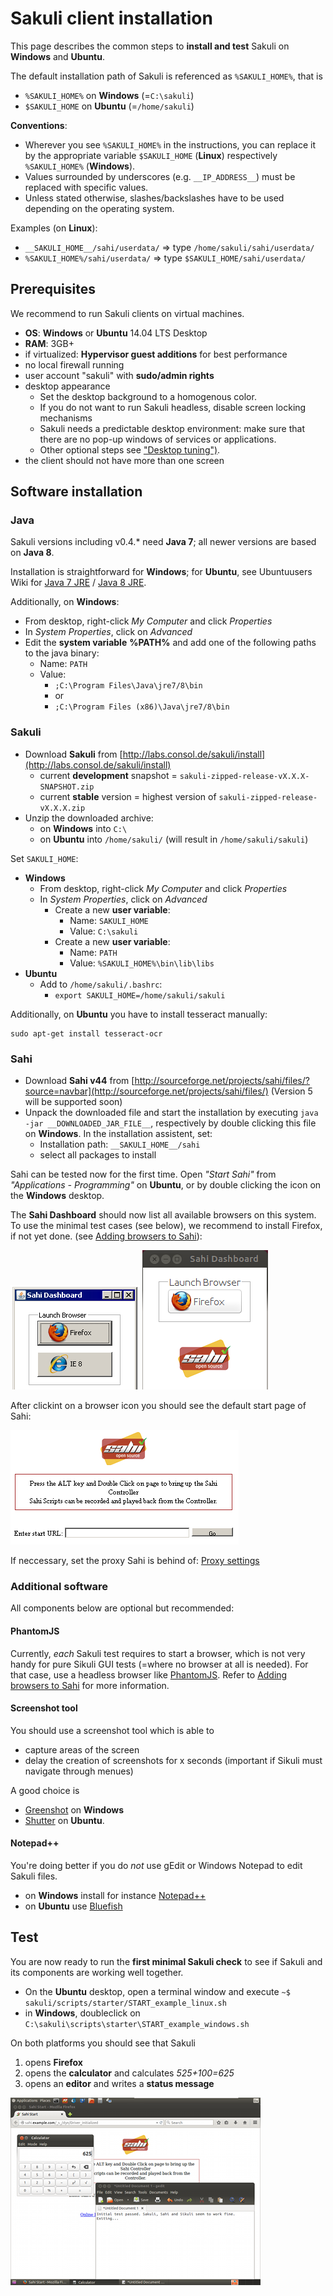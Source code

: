 # Sakuli client installation 

This page describes the common steps to **install and test** Sakuli on **Windows** and **Ubuntu**. 

The default installation path of Sakuli is referenced as `%SAKULI_HOME%`, that is 

- `%SAKULI_HOME%` on **Windows** (=`C:\sakuli`)
- `$SAKULI_HOME` on **Ubuntu** (=`/home/sakuli`)

**Conventions**: 

- Wherever you see `%SAKULI_HOME%` in the instructions, you can replace it by the appropriate variable `$SAKULI_HOME` (**Linux**) respectively `%SAKULI_HOME%` (**Windows**).
- Values surrounded by underscores (e.g. `__IP_ADDRESS__`) must be replaced with specific values.
- Unless stated otherwise, slashes/backslashes have to be used depending on the operating system.

Examples (on **Linux**): 

- `__SAKULI_HOME__/sahi/userdata/` => type `/home/sakuli/sahi/userdata/`
- `%SAKULI_HOME%/sahi/userdata/` =>  type `$SAKULI_HOME/sahi/userdata/`

## Prerequisites

We recommend to run Sakuli clients on virtual machines.

* **OS**: **Windows** or **Ubuntu** 14.04 LTS Desktop
* **RAM**: 3GB+  
* if virtualized: **Hypervisor guest additions** for best performance 
* no local firewall running
* user account "sakuli" with **sudo/admin rights**
* desktop appearance 
  * Set the desktop background to a homogenous color. 
  * If you do not want to run Sakuli headless, disable screen locking mechanisms
  * Sakuli needs a predictable desktop environment: make sure that there are no pop-up windows of services or applications. 
  * Other optional steps see ["Desktop tuning")](./troubleshooting-tuning-sakuli-client.md#desktop-tuning).
* the client should not have more than one screen 

## Software installation 
### Java

Sakuli versions including v0.4.* need **Java 7**; all newer versions are based on **Java 8**.  

Installation is straightforward for **Windows**; for **Ubuntu**, see Ubuntuusers Wiki for [Java 7 JRE](http://wiki.ubuntuusers.de/Java/Installation/Oracle_Java/Java_7#Java-7-JRE) / [Java 8 JRE](http://wiki.ubuntuusers.de/Java/Installation/Oracle_Java/Java_8#Java-8-JRE).

Additionally, on **Windows**: 

* From desktop, right-click *My Computer* and click *Properties*
* In *System Properties*, click on *Advanced*
* Edit the **system variable** **%PATH%** and add one of the following paths to the java binary: 
  * Name: `PATH`
  * Value: 
    * `;C:\Program Files\Java\jre7/8\bin`
    * or 
	* `;C:\Program Files (x86)\Java\jre7/8\bin`

### Sakuli 

* Download **Sakuli** from  [http://labs.consol.de/sakuli/install](http://labs.consol.de/sakuli/install)
  * current **development** snapshot = `sakuli-zipped-release-vX.X.X-SNAPSHOT.zip` 
  * current **stable** version = highest version of `sakuli-zipped-release-vX.X.X.zip` 
* Unzip the downloaded archive:
  * on **Windows** into `C:\` 
  * on **Ubuntu** into `/home/sakuli/` (will result in `/home/sakuli/sakuli`)
  
Set `SAKULI_HOME`: 

* **Windows**
  * From desktop, right-click *My Computer* and click *Properties*
  * In *System Properties*, click on *Advanced*
	* Create a new **user variable**: 
      * Name: `SAKULI_HOME`
	  * Value: `C:\sakuli`
	* Create a new **user variable**: 
		* Name: `PATH`
		* Value: `%SAKULI_HOME%\bin\lib\libs`
* **Ubuntu**
  * Add to `/home/sakuli/.bashrc`: 
    * `export SAKULI_HOME=/home/sakuli/sakuli`
  

Additionally, on **Ubuntu** you have to install tesseract manually: 

	sudo apt-get install tesseract-ocr

### Sahi

* Download **Sahi v44** from [http://sourceforge.net/projects/sahi/files/?source=navbar](http://sourceforge.net/projects/sahi/files/) (Version 5 will be supported soon)
* Unpack the downloaded file and start the installation by executing `java -jar __DOWNLOADED_JAR_FILE__`, respectively by double clicking this file on **Windows**. In the installation assistent, set: 
	* Installation path: `__SAKULI_HOME__/sahi`
	* select all packages to install

Sahi can be tested now for the first time. Open *"Start Sahi"* from *"Applications - Programming"* on **Ubuntu**, or by double clicking the icon on the **Windows** desktop. 

<!--- fixme anker, titel -->

The **Sahi Dashboard** should now list all available browsers on this system. To use the minimal test cases (see below), we recommend to install Firefox, if not yet done. (see [Adding browsers to Sahi](../docs/additional-settings.md#adding-browsers-to-sahi)): 

![db_browsers](./pics/w_sahi_dashboard_browsers.jpg) 
![db_browsers](./pics/u_sahi_dashboard_browsers.png) 
	
After clickint on a browser icon you should see the default start page of Sahi: 

![sahi_start](../docs/pics/sahi_startpage.jpg) 

If neccessary, set the proxy Sahi is behind of: [Proxy settings](../docs/sakuli-additional-settings.md#sahi-behind-a-proxy)

### Additional software

All components below are optional but recommended: 

#### PhantomJS
	
<!--- anker  fixme -->	
Currently, *each* Sakuli test requires to start a browser, which is not very handy for pure Sikuli GUI tests (=where no browser at all is needed). For that case, use a headless browser like [PhantomJS](http://phantomjs.org). Refer to [Adding browsers to Sahi](../docs/sakuli-additional-settings.md) for more information. 


#### Screenshot tool 
 
You should use a screenshot tool which is able to

- capture areas of the screen
- delay the creation of screenshots for x seconds (important if Sikuli must navigate through menues)

A good choice is

* [Greenshot](http://www.getgreenshot.org) on **Windows**  
* [Shutter](http://shutter-project.org/) on **Ubuntu**.

#### Notepad++
You're doing better if you do *not* use gEdit or Windows Notepad to edit Sakuli files. 

* on **Windows** install for instance [Notepad++](http://notepad-plus-plus.org/) 
* on **Ubuntu** use [Bluefish](http://bluefish.openoffice.nl/index.html)
	
## Test

You are now ready to run the **first minimal Sakuli check** to see if Sakuli and its components are working well together. 

* On the **Ubuntu** desktop, open a terminal window and execute `~$ sakuli/scripts/starter/START_example_linux.sh` 
* in **Windows**, doubleclick on `C:\sakuli\scripts\starter\START_example_windows.sh`

On both platforms you should see that Sakuli

1.  opens **Firefox**
2.  opens the **calculator** and calculates *525+100=625* 
3.  opens an **editor** and writes a **status message**

![](pics/u_vnc_test.png)

